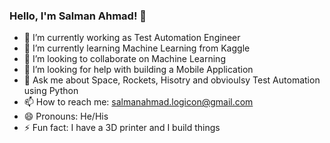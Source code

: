 ### Hello, I'm Salman Ahmad! 👋

- 🔭 I’m currently working as Test Automation Engineer
- 🌱 I’m currently learning Machine Learning from Kaggle
- 👯 I’m looking to collaborate on Machine Learning
- 🤔 I’m looking for help with building a Mobile Application 
- 💬 Ask me about Space, Rockets, Hisotry and obvioulsy Test Automation using Python
- 📫 How to reach me: salmanahmad.logicon@gmail.com
- 😄 Pronouns: He/His
- ⚡ Fun fact: I have a 3D printer and I build things 
